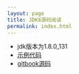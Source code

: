 ```yaml
---
layout: page
title: JDK8源码阅读
permalink: index.html
---
```


- jdk版本为1.8.0_131   
- [示例代码](https://github.com/PasseRR/Java-Example)   
- [gitbook源码](https://github.com/PasseRR/Java-Example/tree/gh-pages)   
